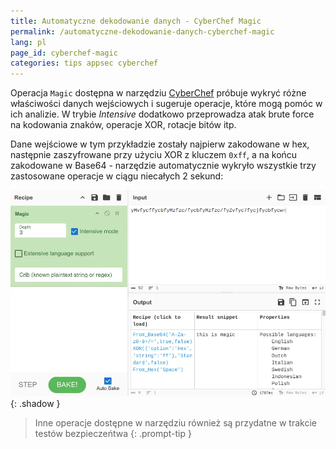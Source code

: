 ```yaml
---
title: Automatyczne dekodowanie danych - CyberChef Magic 
permalink: /automatyczne-dekodowanie-danych-cyberchef-magic
lang: pl
page_id: cyberchef-magic
categories: tips appsec cyberchef
---
```


Operacja `Magic` dostępna w narzędziu [CyberChef](https://gchq.github.io/CyberChef/) próbuje wykryć różne właściwości danych wejściowych i sugeruje operacje, które mogą pomóc w ich analizie. W trybie *Intensive* dodatkowo przeprowadza atak brute force na kodowania znaków, operacje XOR, rotacje bitów itp.

Dane wejściowe w tym przykładzie zostały najpierw zakodowane w hex, następnie zaszyfrowane przy użyciu XOR z kluczem `0xff`, a na końcu zakodowane w Base64 - narzędzie automatycznie wykryło wszystkie trzy zastosowane operacje w ciągu niecałych 2 sekund:

![CyberChef Magic operation](/assets/img/2025-04-05_cyberchef-magic.webp){: .shadow }

> Inne operacje dostępne w narzędziu również są przydatne w trakcie testów bezpieczeńtwa
{: .prompt-tip }

